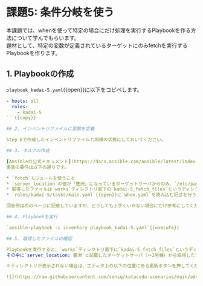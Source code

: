 # 課題5: 条件分岐を使う

本課題では、whenを使って特定の場合にだけ処理を実行するPlaybookを作る方法について学んでもらいます。  
題材として、特定の変数が定義されているターゲットにのみfetchを実行するPlaybookを作ります。

## 1. Playbookの作成

`playbook_kadai-5.yaml`{{open}}に以下をコピペします。

```yaml
- hosts: all
  roles:
    - kadai-5
```{{copy}}

## 2. インベントリファイルに変数を定義

Step 6で作成したインベントリファイルと同様の状態にしておいてください。

## 3. タスクの作成

[Ansibleの公式ドキュメント](https://docs.ansible.com/ansible/latest/index.html)の[fetchモジュール](https://docs.ansible.com/ansible/2.9_ja/modules/fetch_module.html#fetch-module)と[条件](https://docs.ansible.com/ansible/2.9_ja/user_guide/playbooks_conditionals.html)を参考に、`roles/kadai-5/tasks/when.yaml`{{open}}へタスクを作成します。  
実装の要件は以下の通りです。

* `fetch`モジュールを使うこと
* `server_location`の値が「豊洲」になっているターゲットサーバからのみ、`/etc/passwd`ファイルを取得すること
* 取得したファイルは`works`ディレクトリ直下の`kadai-5_fetch_files`というディレクトリに配置すること
* `roles/kadai-5/tasks/main.yaml`{{open}}に`when.yaml`を読み込む記述を行うこと

回答例は次のページに記載していますが、どうしても上手くいかない場合にだけ参考にしてください。

## 4. Playbookを実行

`ansible-playbook -i inventory playbook_kadai-5.yaml`{{execute}}

## 5. 取得したファイルの確認

Playbookを実行すると、`works`ディレクトリ直下に`kadai-5_fetch_files`というディレクトリが表示されます。  
その中に`server_location: 豊洲`と記載したターゲットサーバ（＝2号機）から取得したファイルのみが入っていることを確認してください。  

※ディレクトリが表示されない場合は、エディタ上の以下の位置にある更新ボタンを押してください。

![](https://raw.githubusercontent.com/sensq/katacoda-scenarios/main/adv1/img/refresh.png)
